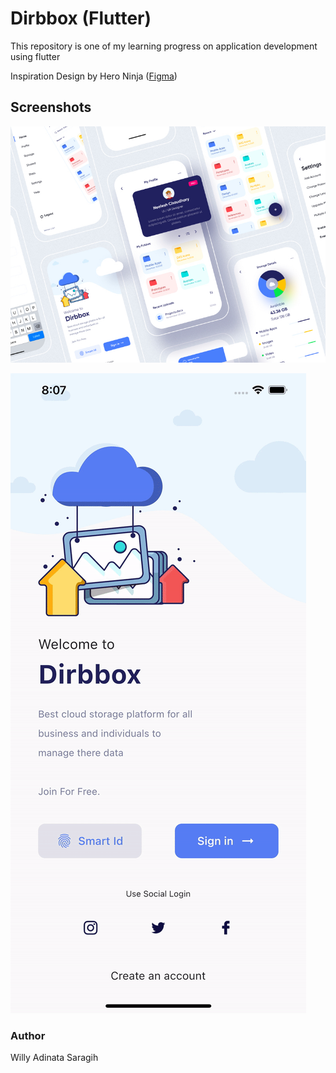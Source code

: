 # Dirbbox (Flutter)

This repository is one of my learning progress on application development using flutter

Inspiration Design by Hero Ninja ([Figma](https://www.figma.com/community/file/892116687909024921https:/))

## Screenshots

![](assets/20211111_203150_cover.png)

![](assets/20211111_203201_intro.gif)

### Author

Willy Adinata Saragih
